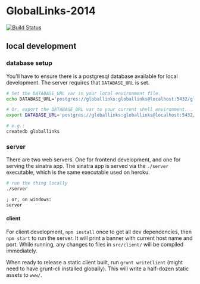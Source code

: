 GlobalLinks-2014
================

[![Build Status](https://travis-ci.org/globallinks/volunteer-portal.svg?branch=master)](https://travis-ci.org/globallinks/volunteer-portal)

## local development

### database setup

You'll have to ensure there is a postgresql database available for
local development.  The server requires that `DATABASE_URL` is set.


``` bash
# Set the DATABASE_URL var in your local environment file.
echo DATABASE_URL='postgres://globallinks:globallinks@localhost:5432/globallinks' >> .env

# Or, export the DATABASE_URL var to your current shell environment.
export DATABASE_URL='postgres://globallinks:globallinks@localhost:5432/globallinks'

# e.g.:
createdb globallinks
```

### server

There are two web servers.  One for frontend development, and one
for serving the sinatra app.  The sinatra app is served via the
`./server` executable, which is the same executable used on heroku.


``` bash
# run the thing locally
./server
```

``` cmd
; or, on windows:
server
```

#### client

For client development, `npm install` once to get all dev
dependencies, then `npm start` to run the server. It will
print a banner with current host name and port. While running,
any changes to files in `src/client/` will be compiled
immediately.

When ready to release a static client built, run
`grunt writeClient` (might need to have grunt-cli installed
globally). This will write a half-dozen static assets to `www/`.
